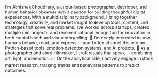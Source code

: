 I’m Abhishek Choudhary, a Jaipur-based photographer, developer, and human behavior observer with a passion for building thoughtful digital experiences.
With a multidisciplinary background, I bring together technology, creativity, and market insight to develop tools, content, and strategies that solve real problems. I’ve worked across startups, created multiple mini projects, and received national recognition for innovation in both mental health and visual storytelling.
🧠 I'm deeply interested in how humans behave, react, and express — and I often channel this into my Python-based tools, emotion-detection systems, and AI projects.
📸 As a photographer and story-filmmaker, I craft visuals that speak — combining art, light, and emotion.
📈 On the analytical side, I actively engage in stock market research, tracking trends and behavioral patterns to predict outcomes.
